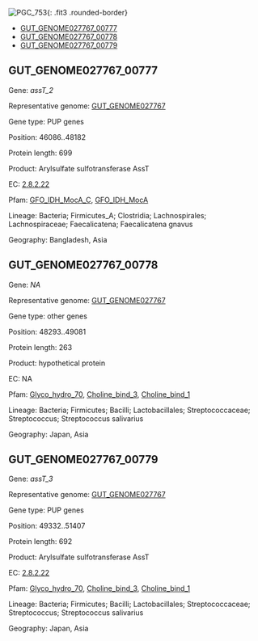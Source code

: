 ![PGC_753](../static/images/Clusters_figure/PGC_753.jpg){: .fit3 .rounded-border}

<ul id="myTab" class="nav nav-tabs">
  <li class="active">
        <a href="#tab1" data-toggle="tab">GUT_GENOME027767_00777</a>
  </li>
<li><a href="#tab2" data-toggle="tab">GUT_GENOME027767_00778</a></li>
<li><a href="#tab3" data-toggle="tab">GUT_GENOME027767_00779</a></li>
</ul>

<div id="myTabContent" class="tab-content">
  <div class="tab-pane fade in active" id="tab1">

<h2 id="GUT_GENOME027767_00777">GUT_GENOME027767_00777</h2>
<p>Gene: <em>assT_2</em>
<p>Representative genome: <a href="https://www.ebi.ac.uk/metagenomics/genomes/MGYG-HGUT-01380">GUT_GENOME027767</a></p>
<p>Gene type: PUP genes</p>
<p>Position: 46086..48182</p>
<p>Protein length: 699</p>
<p>Product: Arylsulfate sulfotransferase AssT</p>
<p>EC: <a href="https://www.brenda-enzymes.org/enzyme.php?ecno=2.8.2.22">2.8.2.22</a></p>
<p>Pfam: <a href="http://pfam.xfam.org/family/GFO_IDH_MocA_C">GFO_IDH_MocA_C</a>, <a href="http://pfam.xfam.org/family/GFO_IDH_MocA">GFO_IDH_MocA</a></p>
<p>Lineage: Bacteria; Firmicutes_A; Clostridia; Lachnospirales; Lachnospiraceae; Faecalicatena; Faecalicatena gnavus</p>
<p>Geography: Bangladesh, Asia</p>
  </div>

  <div class="tab-pane fade" id="tab2">

<h2 id="GUT_GENOME027767_00778">GUT_GENOME027767_00778</h2>
<p>Gene: <em>NA</em></p>
<p>Representative genome: <a href="https://www.ebi.ac.uk/metagenomics/genomes/MGYG-HGUT-00113">GUT_GENOME027767</a></p>
<p>Gene type: other genes</p>
<p>Position: 48293..49081</p>
<p>Protein length: 263</p>
<p>Product: hypothetical protein</p>
<p>EC: NA</p>
<p>Pfam: <a href="http://pfam.xfam.org/family/Glyco_hydro_70">Glyco_hydro_70</a>, <a href="http://pfam.xfam.org/family/Choline_bind_3">Choline_bind_3</a>, <a href="http://pfam.xfam.org/family/Choline_bind_1">Choline_bind_1</a></p>
<p>Lineage: Bacteria; Firmicutes; Bacilli; Lactobacillales; Streptococcaceae; Streptococcus; Streptococcus salivarius</p>
<p>Geography: Japan, Asia</p>

  </div>
  <div class="tab-pane fade" id="tab3">

<h2 id="GUT_GENOME027767_00779">GUT_GENOME027767_00779</h2>
<p>Gene: <em>assT_3</em></p>
<p>Representative genome: <a href="https://www.ebi.ac.uk/metagenomics/genomes/MGYG-HGUT-00113">GUT_GENOME027767</a></p>
<p>Gene type: PUP genes</p>
<p>Position: 49332..51407</p>
<p>Protein length: 692</p>
<p>Product: Arylsulfate sulfotransferase AssT</p>
<p>EC: <a href="https://www.brenda-enzymes.org/enzyme.php?ecno=2.8.2.22">2.8.2.22</a></p>
<p>Pfam: <a href="http://pfam.xfam.org/family/Glyco_hydro_70">Glyco_hydro_70</a>, <a href="http://pfam.xfam.org/family/Choline_bind_3">Choline_bind_3</a>, <a href="http://pfam.xfam.org/family/Choline_bind_1">Choline_bind_1</a></p>
<p>Lineage: Bacteria; Firmicutes; Bacilli; Lactobacillales; Streptococcaceae; Streptococcus; Streptococcus salivarius</p>
<p>Geography: Japan, Asia</p>

  </div>
</div>
